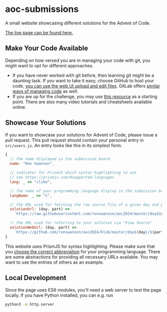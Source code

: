 # aoc-submissions

A small website showcasing different solutions for the Advent of Code.

[The live page can be found here.](https://melfkammholz.github.io/aoc-submissions/)

## Make Your Code Available

Depending on how versed you are in managing your code with git, you might want
to opt for different approaches. 
- If you have never worked with git before, then learning git might be a 
  daunting task. If you want to take it easy, choose GitHub to host your code, 
  [you can use the web UI upload and edit files](https://docs.github.com/en/repositories). 
  GitLab offers [similar ways of managing code](https://docs.gitlab.com/ee/user/project/repository/)
  as well.
- If you are up for the challenge, you may use [this resource](https://git-scm.com/)
  as a starting point. There are also many video tutorials and cheatsheets 
  available online.


## Showcase Your Solutions

If you want to showcase your solutions for Advent of Code, please issue a pull
request. This pull request should contain your personal entry in 
`src/users.js`. An entry looks like this in its simplest form:


```js
{
  // the name displayed in the submission board
  name: "Ron Swanson",

  // indicator for PrismJS which syntax highlighting to use
  // see https://prismjs.com/#supported-languages
  lang: _ => "clike",

  // the name of your programming language display in the submission board
  langName: _ => "C",

  // the URL used for fetching the raw source file of a given day and part
  solutionUrl: (day, part) =>
    `https://raw.githubusercontent.com/ronswanson/aoc2024/master/day${day}/${part}.c`,

  // the URL used for referring to your solution via "View Source"
  solutionWebUrl: (day, part) =>
    `https://github.com/ronswanson/aoc2024/blob/master/day${day}/${part}.c`
}
```

This website uses PrismJS for syntax highlighting. Please make sure that you
[choose the correct abbreviation](https://prismjs.com/#supported-languages) 
for your programming language. There are some abstractions for providing all
necessary URLs available. You may want to use the entries of others as an 
example.


## Local Development

Since the page uses ES6 modules, you'll need a web server to test the page 
locally. If you have Python installed, you can e.g. run

```sh
python3 -m http.server
```
